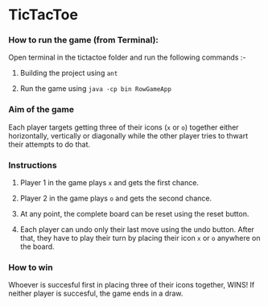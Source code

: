 # TicTacToe

### How to run the game (from Terminal):

Open terminal in the tictactoe folder and run the following commands :-

1. Building the project using `ant` 

2. Run the game using `java -cp bin RowGameApp`

### Aim of the game

Each player targets getting three of their icons (`x` or `o`) together either horizontally, vertically or diagonally while the other player tries to thwart their attempts to do that. 

### Instructions

1. Player 1 in the game plays `x` and gets the first chance.

2. Player 2 in the game plays `o` and gets the second chance.

3. At any point, the complete board can be reset using the reset button.

4. Each player can undo only their last move using the undo button. After that, they have to play their turn by placing their icon `x` or `o` anywhere on the board.

### How to win
Whoever is succesful first in placing three of their icons together, WINS! If neither player is succesful, the game ends in a draw.
